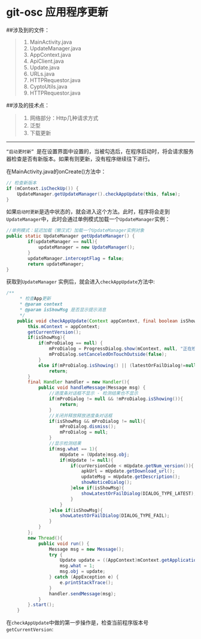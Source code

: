 # git-osc 应用程序更新

##涉及到的文件：
>1. MainActivity.java
>2. UpdateManager.java
>3. AppContext.java
>4. ApiClient.java
>5. Update.java
>6. URLs.java
>7. HTTPRequestor.java
>8. CyptoUtils.java
>9. HTTPRequestor.java




##涉及的技术点：
>1. 网络部分：Http几种请求方式
>2. 泛型
>3. 下载更新

***

`“启动更时新” `是在设置界面中设置的，当被勾选后，在程序启动时，将会请求服务器检查是否有新版本。如果有则更新，没有程序继续往下进行。

在MainActivity.java的onCreate()方法中：

```java
// 检查新版本
if (mContext.isCheckUp()) {
	UpdateManager.getUpdateManager().checkAppUpdate(this, false);
}
```
如果`启动时更新`是选中状态的，就会进入这个方法。此时，程序将会走到`UpdateManager`中，此时会通过单例模式加载一个`UpdateManager`实例：

```java
//单例模式：延迟加载（懒汉式）加载一个UpdateManager实例对象
public static UpdateManager getUpdateManager() {
		if(updateManager == null){
			updateManager = new UpdateManager();
		}
		updateManager.interceptFlag = false;
		return updateManager;
}
```

获取到`UpdateManager` 实例后，就会进入`checkAppUpdate`方法中:

```java
/**
	 * 检查App更新
	 * @param context
	 * @param isShowMsg 是否显示提示消息
	 */
	public void checkAppUpdate(Context appContext, final boolean isShowMsg){
		this.mContext = appContext;
		getCurrentVersion();
		if(isShowMsg){
			if(mProDialog == null) {
				mProDialog = ProgressDialog.show(mContext, null, "正在检测，请稍后...", true, true);
				mProDialog.setCanceledOnTouchOutside(false);
			}
			else if(mProDialog.isShowing() || (latestOrFailDialog!=null && latestOrFailDialog.isShowing()))
				return;
		}
		final Handler handler = new Handler(){
			public void handleMessage(Message msg) {
				//进度条对话框不显示 - 检测结果也不显示
				if(mProDialog != null && !mProDialog.isShowing()){
					return;
				}
				//关闭并释放释放进度条对话框
				if(isShowMsg && mProDialog != null){
					mProDialog.dismiss();
					mProDialog = null;
				}
				//显示检测结果
				if(msg.what == 1){
					mUpdate = (Update)msg.obj;
					if(mUpdate != null){
						if(curVersionCode < mUpdate.getNum_version()){
							apkUrl = mUpdate.getDownload_url();
							updateMsg = mUpdate.getDescription();
							showNoticeDialog();
						}else if(isShowMsg){
							showLatestOrFailDialog(DIALOG_TYPE_LATEST);
						}
					}
				}else if(isShowMsg){
					showLatestOrFailDialog(DIALOG_TYPE_FAIL);
				}
			}
		};
		new Thread(){
			public void run() {
				Message msg = new Message();
				try {					
					Update update = ((AppContext)mContext.getApplicationContext()).getUpdateInfo();
					msg.what = 1;
					msg.obj = update;
				} catch (AppException e) {
					e.printStackTrace();
				}
				handler.sendMessage(msg);
			}			
		}.start();		
	}	

```

在`checkAppUpdate`中做的第一步操作是，检查当前程序版本号`getCurrentVersion`:

```java

```







